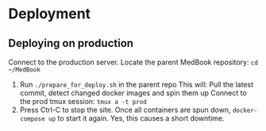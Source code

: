 # Deployment

## Deploying on production

Connect to the production server.
Locate the parent MedBook repository: `cd ~/MedBook`
1. Run `./prepare_for_deploy.sh` in the parent repo
  This will: Pull the latest commit, detect changed docker images and spin them up
Connect to the prod tmux session: `tmux a -t prod`
2. Press Ctrl-C to stop the site.  Once all containers are spun down, `docker-compose up` to start it again. Yes, this causes a short downtime.
